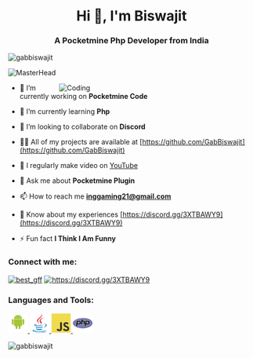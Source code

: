 <h1 align="center">Hi 👋, I'm Biswajit</h1>
<h3 align="center">A Pocketmine Php Developer from India</h3>

<p align="left"> <img src="https://komarev.com/ghpvc/?username=gabbiswajit&label=Profile%20views&color=0e75b6&style=flat" alt="gabbiswajit" /> </p>

![MasterHead](https://1.bp.blogspot.com/-7A4WynwLsMw/XbBpCXG8fHI/AAAAAAAAMt4/uOa1bpLskYgrwGbllhSu2SDj_Mig8SXJQCLcBGAsYHQ/s1600/2000_600px.gif)

<img align="right" alt="Coding" width="400" src="https://cdn.dribbble.com/users/1162077/screenshots/3848914/programmer.gif">

- 🔭 I’m currently working on **Pocketmine Code**

- 🌱 I’m currently learning **Php**

- 👯 I’m looking to collaborate on **Discord**

- 👨‍💻 All of my projects are available at [https://github.com/GabBiswajit](https://github.com/GabBiswajit)

- 📝 I regularly make video on [YouTube](YouTube)

- 💬 Ask me about **Pocketmine Plugin**

- 📫 How to reach me **inggaming21@gmail.com**

- 📄 Know about my experiences [https://discord.gg/3XTBAWY9](https://discord.gg/3XTBAWY9)

- ⚡ Fun fact **I Think I Am Funny**



<h3 align="left">Connect with me:</h3>
<p align="left">
<a href="https://twitter.com/best_gff" target="blank"><img align="center" src="https://raw.githubusercontent.com/rahuldkjain/github-profile-readme-generator/master/src/images/icons/Social/twitter.svg" alt="best_gff" height="30" width="40" /></a>
<a href="https://discord.gg/https://discord.gg/3XTBAWY9" target="blank"><img align="center" src="https://raw.githubusercontent.com/rahuldkjain/github-profile-readme-generator/master/src/images/icons/Social/discord.svg" alt="https://discord.gg/3XTBAWY9" height="30" width="40" /></a>
</p>

<h3 align="left">Languages and Tools:</h3>
<p align="left"> <a href="https://developer.android.com" target="_blank" rel="noreferrer"> <img src="https://raw.githubusercontent.com/devicons/devicon/master/icons/android/android-original-wordmark.svg" alt="android" width="40" height="40"/> </a> <a href="https://www.java.com" target="_blank" rel="noreferrer"> <img src="https://raw.githubusercontent.com/devicons/devicon/master/icons/java/java-original.svg" alt="java" width="40" height="40"/> </a> <a href="https://developer.mozilla.org/en-US/docs/Web/JavaScript" target="_blank" rel="noreferrer"> <img src="https://raw.githubusercontent.com/devicons/devicon/master/icons/javascript/javascript-original.svg" alt="javascript" width="40" height="40"/> </a> <a href="https://www.php.net" target="_blank" rel="noreferrer"> <img src="https://raw.githubusercontent.com/devicons/devicon/master/icons/php/php-original.svg" alt="php" width="40" height="40"/> </a> </p>

<p><img align="center" src="https://github-readme-stats.vercel.app/api/top-langs?username=gabbiswajit&show_icons=true&locale=en&layout=compact" alt="gabbiswajit" /></p>
